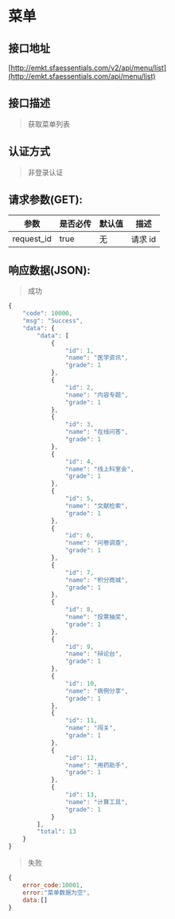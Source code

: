 # 菜单

## 接口地址

[http://emkt.sfaessentials.com/v2/api/menu/list](http://emkt.sfaessentials.com/api/menu/list)

## 接口描述

> 获取菜单列表

## 认证方式

> 非登录认证

## 请求参数(GET):

| 参数 | 是否必传 | 默认值 |  描述 | 
| ---- | ----- | ----- | ----- | 
| request_id | true | 无 | 请求 id | 




## 响应数据(JSON):
> 成功

```javascript
{
    "code": 10000,
    "msg": "Success",
    "data": {
        "data": [
            {
                "id": 1,
                "name": "医学资讯",
                "grade": 1
            },
            {
                "id": 2,
                "name": "内容专题",
                "grade": 1
            },
            {
                "id": 3,
                "name": "在线问答",
                "grade": 1
            },
            {
                "id": 4,
                "name": "线上科室会",
                "grade": 1
            },
            {
                "id": 5,
                "name": "文献检索",
                "grade": 1
            },
            {
                "id": 6,
                "name": "问卷调查",
                "grade": 1
            },
            {
                "id": 7,
                "name": "积分商城",
                "grade": 1
            },
            {
                "id": 8,
                "name": "投票抽奖",
                "grade": 1
            },
            {
                "id": 9,
                "name": "辩论台",
                "grade": 1
            },
            {
                "id": 10,
                "name": "病例分享",
                "grade": 1
            },
            {
                "id": 11,
                "name": "闯关",
                "grade": 1
            },
            {
                "id": 12,
                "name": "用药助手",
                "grade": 1
            },
            {
                "id": 13,
                "name": "计算工具",
                "grade": 1
            }
        ],
        "total": 13
    }
}
```
> 失败 

```javascript
{
    error_code:10001,
    error:"菜单数据为空",
    data:[]
}
```